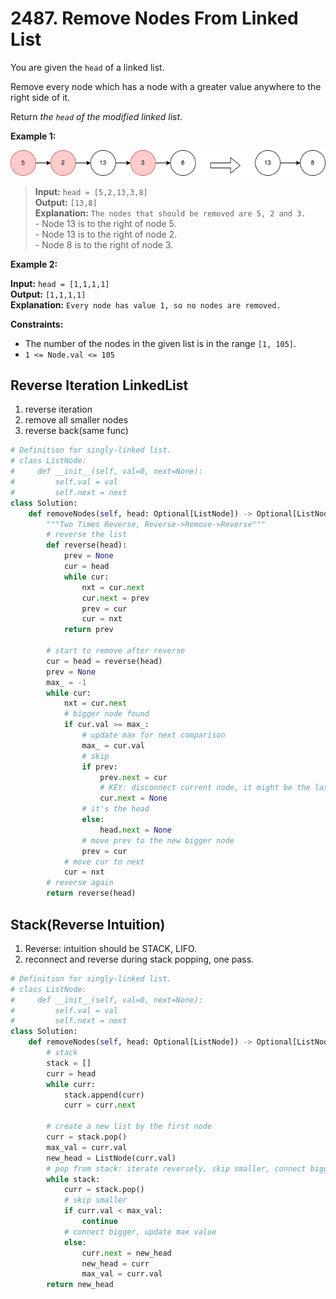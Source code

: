 # 2487. Remove Nodes From Linked List

You are given the `head` of a linked list.

Remove every node which has a node with a greater value anywhere to the right side of it.

Return *the `head` of the modified linked list*.


**Example 1:**

![img.png](../../Images/2487-1.png)

>**Input:** `head = [5,2,13,3,8]`  
**Output:** `[13,8]`  
**Explanation:** `The nodes that should be removed are 5, 2 and 3.`  
    - Node 13 is to the right of node 5.  
    - Node 13 is to the right of node 2.  
    - Node 8 is to the right of node 3.  


**Example 2:**

**Input:** `head = [1,1,1,1]`  
**Output:** `[1,1,1,1]`  
**Explanation:** `Every node has value 1, so no nodes are removed.`
 

**Constraints:**

* The number of the nodes in the given list is in the range `[1, 105]`.
* `1 <= Node.val <= 105`

## Reverse Iteration LinkedList

1. reverse iteration
2. remove all smaller nodes
3. reverse back(same func)

```python
# Definition for singly-linked list.
# class ListNode:
#     def __init__(self, val=0, next=None):
#         self.val = val
#         self.next = next
class Solution:
    def removeNodes(self, head: Optional[ListNode]) -> Optional[ListNode]:
        """Two Times Reverse, Reverse->Remove->Reverse"""
        # reverse the list
        def reverse(head):
            prev = None
            cur = head
            while cur:
                nxt = cur.next
                cur.next = prev
                prev = cur
                cur = nxt
            return prev

        # start to remove after reverse
        cur = head = reverse(head)
        prev = None
        max_ = -1
        while cur:
            nxt = cur.next
            # bigger node found
            if cur.val >= max_:
                # update max for next comparison
                max_ = cur.val
                # skip
                if prev:
                    prev.next = cur
                    # KEY: disconnect current node, it might be the last biggest node
                    cur.next = None
                # it's the head
                else:
                    head.next = None
                # move prev to the new bigger node
                prev = cur
            # move cur to next
            cur = nxt
        # reverse again
        return reverse(head)
```

## Stack(Reverse Intuition)

1. Reverse: intuition should be STACK, LIFO.
2. reconnect and reverse during stack popping, one pass.


```python
# Definition for singly-linked list.
# class ListNode:
#     def __init__(self, val=0, next=None):
#         self.val = val
#         self.next = next
class Solution:
    def removeNodes(self, head: Optional[ListNode]) -> Optional[ListNode]:
        # stack
        stack = []
        curr = head
        while curr:
            stack.append(curr)
            curr = curr.next

        # create a new list by the first node
        curr = stack.pop()
        max_val = curr.val
        new_head = ListNode(curr.val)
        # pop from stack: iterate reversely, skip smaller, connect bigger
        while stack:
            curr = stack.pop()
            # skip smaller
            if curr.val < max_val:
                continue
            # connect bigger, update max value
            else:
                curr.next = new_head
                new_head = curr
                max_val = curr.val
        return new_head
```
